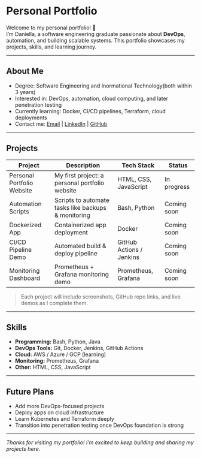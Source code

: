 # Personal Portfolio

Welcome to my personal portfolio! 👋  
I’m Daniella, a software engineering graduate passionate about **DevOps**, automation, and building scalable systems. This portfolio showcases my projects, skills, and learning journey.

---

## About Me
- Degree: Software Engineering and Inormational Technology(both within 3 years)  
- Interested in: DevOps, automation, cloud computing, and later penetration testing  
- Currently learning: Docker, CI/CD pipelines, Terraform, cloud deployments  
- Contact me: [Email](mailto:daniellamitsh@gmail.com) | [LinkedIn](www.linkedin.com/in/daniella-kalombo-se) | [GitHub](https://github.com/sudo-della)

---

## Projects
| Project | Description | Tech Stack | Status |
|---------|-------------|------------|--------|
| Personal Portfolio Website | My first project: a personal portfolio website | HTML, CSS, JavaScript | In progress |
| Automation Scripts | Scripts to automate tasks like backups & monitoring | Bash, Python | Coming soon |
| Dockerized App | Containerized app deployment | Docker | Coming soon |
| CI/CD Pipeline Demo | Automated build & deploy pipeline | GitHub Actions / Jenkins | Coming soon |
| Monitoring Dashboard | Prometheus + Grafana monitoring demo | Prometheus, Grafana | Coming soon |

> Each project will include screenshots, GitHub repo links, and live demos as I complete them.

---

## Skills
- **Programming:** Bash, Python, Java  
- **DevOps Tools:** Git, Docker, Jenkins, GitHub Actions  
- **Cloud:** AWS / Azure / GCP (learning)  
- **Monitoring:** Prometheus, Grafana  
- **Other:** HTML, CSS, JavaScript

---

## Future Plans
- Add more DevOps-focused projects  
- Deploy apps on cloud infrastructure  
- Learn Kubernetes and Terraform deeply  
- Transition into penetration testing once DevOps foundation is strong  

---

*Thanks for visiting my portfolio! I’m excited to keep building and sharing my projects here.*


